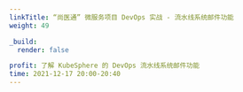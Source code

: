 ```yaml
---
linkTitle: “尚医通” 微服务项目 DevOps 实战 - 流水线系统邮件功能
weight: 49

_build:
  render: false

profit: 了解 KubeSphere 的 DevOps 流水线系统邮件功能
time: 2021-12-17 20:00-20:40
---
```


